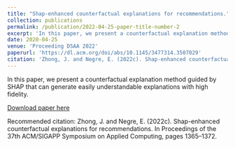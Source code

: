 ```yaml
---
title: "Shap-enhanced counterfactual explanations for recommendations."
collection: publications
permalink: /publication/2022-04-25-paper-title-number-2
excerpt: 'In this paper, we present a counterfactual explanation method guided by SHAP that can generate easily understandable explanations with high fidelity.'
date: 2020-04-25
venue: 'Proceeding DSAA 2022'
paperurl: 'https://dl.acm.org/doi/abs/10.1145/3477314.3507029'
citation: 'Zhong, J. and Negre, E. (2022c). Shap-enhanced counterfactual explanations for recommendations. In Proceedings of the 37th ACM/SIGAPP Symposium on Applied Computing, pages 1365–1372.'
---
```

In this paper, we present a counterfactual explanation method guided by SHAP that can generate easily understandable explanations with high fidelity.

[Download paper here](https://dl.acm.org/doi/abs/10.1145/3477314.3507029)

Recommended citation: Zhong, J. and Negre, E. (2022c). Shap-enhanced counterfactual explanations for recommendations. In Proceedings of the 37th ACM/SIGAPP Symposium on Applied Computing, pages 1365–1372.
